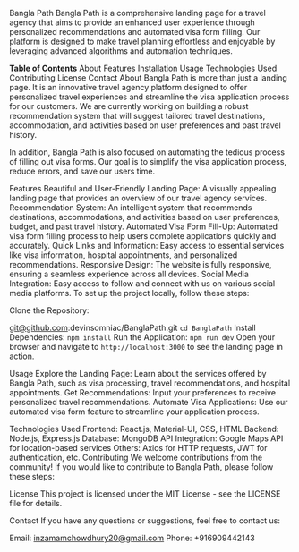 Bangla Path
Bangla Path is a comprehensive landing page for a travel agency that aims to provide an enhanced user experience through personalized recommendations and automated visa form filling. Our platform is designed to make travel planning effortless and enjoyable by leveraging advanced algorithms and automation techniques.

**Table of Contents**
About
Features
Installation
Usage
Technologies Used
Contributing
License
Contact
About
Bangla Path is more than just a landing page. It is an innovative travel agency platform designed to offer personalized travel experiences and streamline the visa application process for our customers. We are currently working on building a robust recommendation system that will suggest tailored travel destinations, accommodation, and activities based on user preferences and past travel history.

In addition, Bangla Path is also focused on automating the tedious process of filling out visa forms. Our goal is to simplify the visa application process, reduce errors, and save our users time.

Features
Beautiful and User-Friendly Landing Page: A visually appealing landing page that provides an overview of our travel agency services.
Recommendation System: An intelligent system that recommends destinations, accommodations, and activities based on user preferences, budget, and past travel history.
Automated Visa Form Fill-Up: Automated visa form filling process to help users complete applications quickly and accurately.
Quick Links and Information: Easy access to essential services like visa information, hospital appointments, and personalized recommendations.
Responsive Design: The website is fully responsive, ensuring a seamless experience across all devices.
Social Media Integration: Easy access to follow and connect with us on various social media platforms.
To set up the project locally, follow these steps:

Clone the Repository:


git@github.com:devinsomniac/BanglaPath.git
```cd BanglaPath```
Install Dependencies:
```npm install```
Run the Application:
```npm run dev```
Open your browser and navigate to ```http://localhost:3000``` to see the landing page in action.

Usage
Explore the Landing Page: Learn about the services offered by Bangla Path, such as visa processing, travel recommendations, and hospital appointments.
Get Recommendations: Input your preferences to receive personalized travel recommendations.
Automate Visa Applications: Use our automated visa form feature to streamline your application process.

Technologies Used
Frontend: React.js, Material-UI, CSS, HTML
Backend: Node.js, Express.js
Database: MongoDB 
API Integration: Google Maps API for location-based services
Others: Axios for HTTP requests, JWT for authentication, etc.
Contributing
We welcome contributions from the community! If you would like to contribute to Bangla Path, please follow these steps:



License
This project is licensed under the MIT License - see the LICENSE file for details.

Contact
If you have any questions or suggestions, feel free to contact us:

Email: inzamamchowdhury20@gmail.com
Phone: +916909442143
